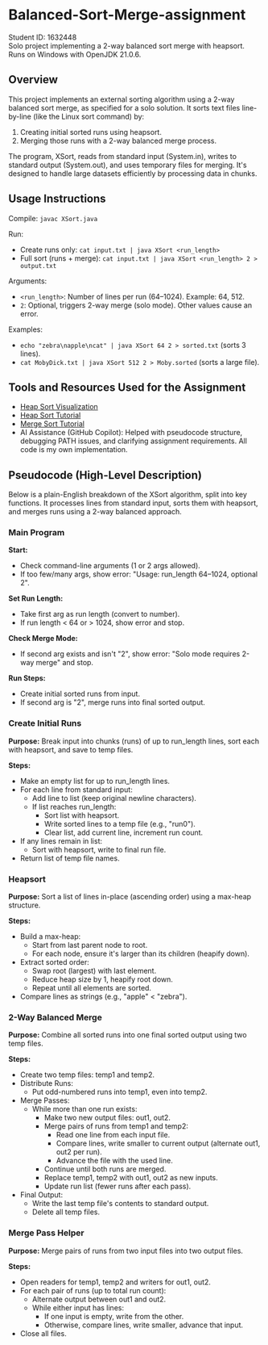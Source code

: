 # Balanced-Sort-Merge-assignment
Student ID: 1632448  
Solo project implementing a 2-way balanced sort merge with heapsort.  
Runs on Windows with OpenJDK 21.0.6.

## Overview
This project implements an external sorting algorithm using a 2-way balanced sort merge, as specified for a solo solution. It sorts text files line-by-line (like the Linux sort command) by:

1. Creating initial sorted runs using heapsort.
2. Merging those runs with a 2-way balanced merge process.

The program, XSort, reads from standard input (System.in), writes to standard output (System.out), and uses temporary files for merging. It's designed to handle large datasets efficiently by processing data in chunks.

## Usage Instructions
Compile: `javac XSort.java`

Run:
- Create runs only: `cat input.txt | java XSort <run_length>`
- Full sort (runs + merge): `cat input.txt | java XSort <run_length> 2 > output.txt`

Arguments:
- `<run_length>`: Number of lines per run (64–1024). Example: 64, 512.
- `2`: Optional, triggers 2-way merge (solo mode). Other values cause an error.

Examples:
- `echo "zebra\napple\ncat" | java XSort 64 2 > sorted.txt` (sorts 3 lines).
- `cat MobyDick.txt | java XSort 512 2 > Moby.sorted` (sorts a large file).

## Tools and Resources Used for the Assignment
- [Heap Sort Visualization](https://www.cs.usfca.edu/~galles/visualization/HeapSort.html)
- [Heap Sort Tutorial](https://www.geeksforgeeks.org/heap-sort/)
- [Merge Sort Tutorial](https://www.geeksforgeeks.org/merge-sort/)
- AI Assistance (GitHub Copilot): Helped with pseudocode structure, debugging PATH issues, and clarifying assignment requirements. All code is my own implementation.

## Pseudocode (High-Level Description)
Below is a plain-English breakdown of the XSort algorithm, split into key functions. It processes lines from standard input, sorts them with heapsort, and merges runs using a 2-way balanced approach.

### Main Program
**Start:**
- Check command-line arguments (1 or 2 args allowed).
- If too few/many args, show error: "Usage: run_length 64–1024, optional 2".

**Set Run Length:**
- Take first arg as run length (convert to number).
- If run length < 64 or > 1024, show error and stop.

**Check Merge Mode:**
- If second arg exists and isn't "2", show error: "Solo mode requires 2-way merge" and stop.

**Run Steps:**
- Create initial sorted runs from input.
- If second arg is "2", merge runs into final sorted output.

### Create Initial Runs
**Purpose:** Break input into chunks (runs) of up to run_length lines, sort each with heapsort, and save to temp files.

**Steps:**
- Make an empty list for up to run_length lines.
- For each line from standard input:
  - Add line to list (keep original newline characters).
  - If list reaches run_length:
    - Sort list with heapsort.
    - Write sorted lines to a temp file (e.g., "run0").
    - Clear list, add current line, increment run count.
- If any lines remain in list:
  - Sort with heapsort, write to final run file.
- Return list of temp file names.

### Heapsort
**Purpose:** Sort a list of lines in-place (ascending order) using a max-heap structure.

**Steps:**
- Build a max-heap:
  - Start from last parent node to root.
  - For each node, ensure it's larger than its children (heapify down).
- Extract sorted order:
  - Swap root (largest) with last element.
  - Reduce heap size by 1, heapify root down.
  - Repeat until all elements are sorted.
- Compare lines as strings (e.g., "apple" < "zebra").

### 2-Way Balanced Merge
**Purpose:** Combine all sorted runs into one final sorted output using two temp files.

**Steps:**
- Create two temp files: temp1 and temp2.
- Distribute Runs:
  - Put odd-numbered runs into temp1, even into temp2.
- Merge Passes:
  - While more than one run exists:
    - Make two new output files: out1, out2.
    - Merge pairs of runs from temp1 and temp2:
      - Read one line from each input file.
      - Compare lines, write smaller to current output (alternate out1, out2 per run).
      - Advance the file with the used line.
    - Continue until both runs are merged.
    - Replace temp1, temp2 with out1, out2 as new inputs.
    - Update run list (fewer runs after each pass).
- Final Output:
  - Write the last temp file's contents to standard output.
  - Delete all temp files.

### Merge Pass Helper
**Purpose:** Merge pairs of runs from two input files into two output files.

**Steps:**
- Open readers for temp1, temp2 and writers for out1, out2.
- For each pair of runs (up to total run count):
  - Alternate output between out1 and out2.
  - While either input has lines:
    - If one input is empty, write from the other.
    - Otherwise, compare lines, write smaller, advance that input.
- Close all files.